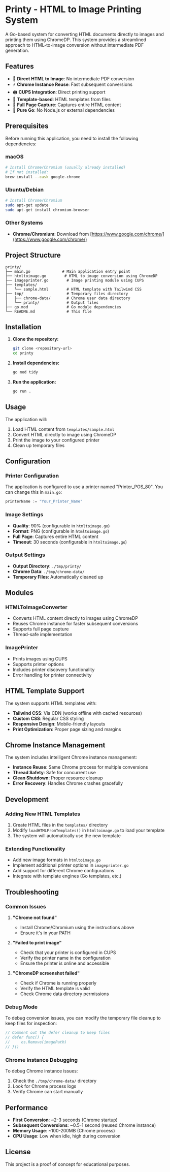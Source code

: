 # Printy - HTML to Image Printing System

A Go-based system for converting HTML documents directly to images and printing them using ChromeDP. This system provides a streamlined approach to HTML-to-image conversion without intermediate PDF generation.

## Features

- 🚀 **Direct HTML to Image**: No intermediate PDF conversion
- ⚡ **Chrome Instance Reuse**: Fast subsequent conversions
- 🖨️ **CUPS Integration**: Direct printing support
- 📁 **Template-based**: HTML templates from files
- 🎯 **Full Page Capture**: Captures entire HTML content
- 🔧 **Pure Go**: No Node.js or external dependencies

## Prerequisites

Before running this application, you need to install the following dependencies:

### macOS
```bash
# Install Chrome/Chromium (usually already installed)
# If not installed:
brew install --cask google-chrome
```

### Ubuntu/Debian
```bash
# Install Chrome/Chromium
sudo apt-get update
sudo apt-get install chromium-browser
```

### Other Systems
- **Chrome/Chromium**: Download from [https://www.google.com/chrome/](https://www.google.com/chrome/)

## Project Structure

```
printy/
├── main.go              # Main application entry point
├── htmltoimage.go        # HTML to image conversion using ChromeDP
├── imageprinter.go        # Image printing module using CUPS
├── templates/
│   └── sample.html        # HTML template with Tailwind CSS
├── tmp/                   # Temporary files directory
│   ├── chrome-data/       # Chrome user data directory
│   └── printy/            # Output files
├── go.mod                 # Go module dependencies
└── README.md              # This file
```

## Installation

1. **Clone the repository:**
   ```bash
   git clone <repository-url>
   cd printy
   ```

2. **Install dependencies:**
   ```bash
   go mod tidy
   ```

3. **Run the application:**
   ```bash
   go run .
   ```

## Usage

The application will:
1. Load HTML content from `templates/sample.html`
2. Convert HTML directly to image using ChromeDP
3. Print the image to your configured printer
4. Clean up temporary files

## Configuration

### Printer Configuration
The application is configured to use a printer named "Printer_POS_80". You can change this in `main.go`:

```go
printerName := "Your_Printer_Name"
```

### Image Settings
- **Quality**: 90% (configurable in `htmltoimage.go`)
- **Format**: PNG (configurable in `htmltoimage.go`)
- **Full Page**: Captures entire HTML content
- **Timeout**: 30 seconds (configurable in `htmltoimage.go`)

### Output Settings
- **Output Directory**: `./tmp/printy/`
- **Chrome Data**: `./tmp/chrome-data/`
- **Temporary Files**: Automatically cleaned up

## Modules

### HTMLToImageConverter
- Converts HTML content directly to images using ChromeDP
- Reuses Chrome instance for faster subsequent conversions
- Supports full page capture
- Thread-safe implementation

### ImagePrinter
- Prints images using CUPS
- Supports printer options
- Includes printer discovery functionality
- Error handling for printer connectivity

## HTML Template Support

The system supports HTML templates with:
- **Tailwind CSS**: Via CDN (works offline with cached resources)
- **Custom CSS**: Regular CSS styling
- **Responsive Design**: Mobile-friendly layouts
- **Print Optimization**: Proper page sizing and margins

## Chrome Instance Management

The system includes intelligent Chrome instance management:
- **Instance Reuse**: Same Chrome process for multiple conversions
- **Thread Safety**: Safe for concurrent use
- **Clean Shutdown**: Proper resource cleanup
- **Error Recovery**: Handles Chrome crashes gracefully

## Development

### Adding New HTML Templates
1. Create HTML files in the `templates/` directory
2. Modify `loadHTMLFromTemplates()` in `htmltoimage.go` to load your template
3. The system will automatically use the new template

### Extending Functionality
- Add new image formats in `htmltoimage.go`
- Implement additional printer options in `imageprinter.go`
- Add support for different Chrome configurations
- Integrate with template engines (Go templates, etc.)

## Troubleshooting

### Common Issues

1. **"Chrome not found"**
   - Install Chrome/Chromium using the instructions above
   - Ensure it's in your PATH

2. **"Failed to print image"**
   - Check that your printer is configured in CUPS
   - Verify the printer name in the configuration
   - Ensure the printer is online and accessible

3. **"ChromeDP screenshot failed"**
   - Check if Chrome is running properly
   - Verify the HTML template is valid
   - Check Chrome data directory permissions

### Debug Mode
To debug conversion issues, you can modify the temporary file cleanup to keep files for inspection:

```go
// Comment out the defer cleanup to keep files
// defer func() {
//     os.Remove(imagePath)
// }()
```

### Chrome Instance Debugging
To debug Chrome instance issues:
1. Check the `./tmp/chrome-data/` directory
2. Look for Chrome process logs
3. Verify Chrome can start manually

## Performance

- **First Conversion**: ~2-3 seconds (Chrome startup)
- **Subsequent Conversions**: ~0.5-1 second (reused Chrome instance)
- **Memory Usage**: ~100-200MB (Chrome process)
- **CPU Usage**: Low when idle, high during conversion

## License

This project is a proof of concept for educational purposes.